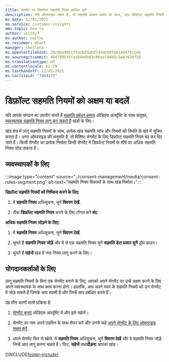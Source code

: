 ```yaml
---
title: सेगमेंट पर डिफ़ॉल्ट सहमति नियम प्रबंधित करें
description: यदि ओवरराइड सक्षम हैं, तो सहमति प्रबंधन क्षमता के साथ, आप डिफ़ॉल्ट सहमति नियमों को अक्षम या बदल सकते हैं।
ms.date: 12/01/2021
ms.service: customer-insights
mms.topic: how-to
author: smithy7
ms.author: smithc
ms.reviewer: mhart
manager: shellyha
ms.openlocfilehash: 28c9ea49b1f3aebd3abd7d4de58fe61e6474158b
ms.sourcegitcommit: 48d799535fad84e8b63c80aef48b5c5e87628f58
ms.translationtype: HT
ms.contentlocale: hi-IN
ms.lasthandoff: 12/03/2021
ms.locfileid: "7884172"
---
```

# <a name="disable-or-change-default-consent-rules"></a>डिफ़ॉल्ट सहमति नियमों को अक्षम या बदलें

यदि आपके संगठन का उपयोग करते हैं [सहमति प्रबंधन क्षमता](../consent-management/overview.md) ऑडिएंस अंतर्दृष्टि के साथ संयुक्त, [व्यवस्थापक सहमति नियम लागू कर सकते हैं](activate-consent.md) खंडों के लिए। 

खंड क्षेत्र में लागू सहमति नियमों के साथ, प्रत्येक खंड सहमति जांच और नियमों की स्थिति के बारे में सूचित करता है। अगर ओवरराइड की अनुमति है, तो विशिष्ट सेगमेंट के लिए डिफ़ॉल्ट सहमति नियम बंद कर दिए जाते हैं। किसी सेगमेंट का प्रत्येक निर्माता किसी सेगमेंट में डिफ़ॉल्ट नियमों के शीर्ष पर अधिक सहमति नियम जोड़ सकता है। 

## <a name="for-administrators"></a>व्यवस्थापकों के लिए

:::image type="content" source="../consent-management/media/consent-rules-segment.png" alt-text="सहमति नियम विकल्पों के साथ खंड निर्माता।":::

**डिफ़ॉल्ट सहमति नियमों को निष्क्रिय करने के लिए:**

1. में **सहमति नियम** अधिसूचना, चुनें **विवरण देखें**. 

1. ठीक **डिफ़ॉल्ट सहमति नियम** करने के लिए टॉगल करें **बंद**.

**अधिक सहमति नियम जोड़ने के लिए:**

1. में **सहमति नियम** अधिसूचना, चुनें **विवरण देखें**. 

1. चुनते हैं **सहमति नियम जोड़ें** और में से एक सहमति नियम चुनें **सहमति डेटा प्रकार चुनें** ड्रॉप डाउन।

1. चुनते हैं **सहेजें** खंड में नया नियम लागू करने के लिए।

## <a name="for-contributors"></a>योगदानकर्ताओं के लिए

लागू सहमति नियमों के बिना एक सेगमेंट बनाने के लिए, आपको अपने सेगमेंट पर उन्हें अक्षम करने के लिए अपने व्यवस्थापक के साथ काम करना होगा। हालांकि, आप अपने स्वयं के सहमति नियमों को उन सेगमेंट में जोड़ सकते हैं जिनके आप स्वामी हैं और जिन्हें आप प्रबंधित करते हैं।

यह तीन चरणों वाली प्रक्रिया है: 
1. [सेगमेंट बनाएं](segments.md) ऑडिएंस अंतर्दृष्टि में और इसे सहेजें। 

1. सेगमेंट का नाम अपने एडमिन के साथ शेयर करें और उनसे कहें [अपने सेगमेंट के लिए ओवरराइड सक्षम करें](activate-consent.md). 

1. अपने सेगमेंट फिर से खोलें. में **सहमति नियम** अधिसूचना, चुनें **विवरण देखें** और वे सहमति नियम जोड़ें जिन्हें आप लागू करना चाहते हैं। फिर, **सहेजें** तथा**दौड़ना** आपका खंड।



[!INCLUDE[footer-include](../includes/footer-banner.md)] 
